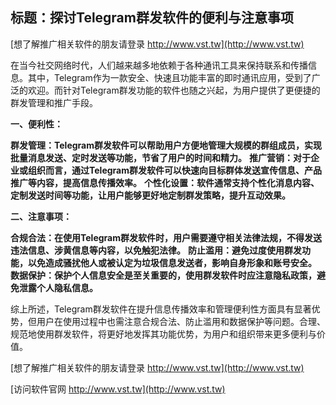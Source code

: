 ## **标题：探讨Telegram群发软件的便利与注意事项**

[想了解推广相关软件的朋友请登录 http://www.vst.tw](http://www.vst.tw)

在当今社交网络时代，人们越来越多地依赖于各种通讯工具来保持联系和传播信息。其中，Telegram作为一款安全、快速且功能丰富的即时通讯应用，受到了广泛的欢迎。而针对Telegram群发功能的软件也随之兴起，为用户提供了更便捷的群发管理和推广手段。

**一、便利性：**

**群发管理：Telegram群发软件可以帮助用户方便地管理大规模的群组成员，实现批量消息发送、定时发送等功能，节省了用户的时间和精力。**
**推广营销：对于企业或组织而言，通过Telegram群发软件可以快速向目标群体发送宣传信息、产品推广等内容，提高信息传播效率。**
**个性化设置：软件通常支持个性化消息内容、定制发送时间等功能，让用户能够更好地定制群发策略，提升互动效果。**

**二、注意事项：**

**合规合法：在使用Telegram群发软件时，用户需要遵守相关法律法规，不得发送违法信息、涉黄信息等内容，以免触犯法律。**
**防止滥用：避免过度使用群发功能，以免造成骚扰他人或被认定为垃圾信息发送者，影响自身形象和账号安全。**
**数据保护：保护个人信息安全是至关重要的，使用群发软件时应注意隐私政策，避免泄露个人隐私信息。**

综上所述，Telegram群发软件在提升信息传播效率和管理便利性方面具有显著优势，但用户在使用过程中也需注意合规合法、防止滥用和数据保护等问题。合理、规范地使用群发软件，将更好地发挥其功能优势，为用户和组织带来更多便利与价值。

[想了解推广相关软件的朋友请登录 http://www.vst.tw](http://www.vst.tw)


[访问软件官网 http://www.vst.tw](http://www.vst.tw)
